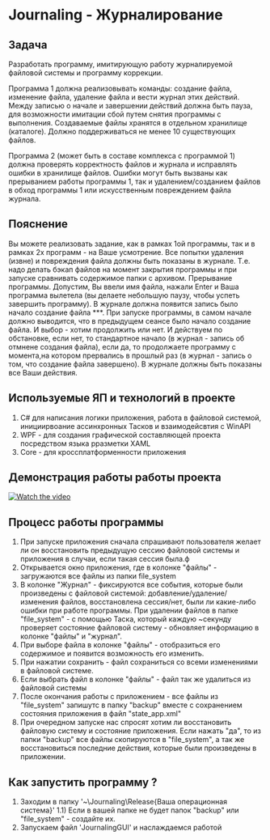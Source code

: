 # Journaling - Журналирование

## Задача
Разработать  программу,  имитирующую работу журналируемой файловой системы и программу коррекции.

Программа  1 должна  реализовывать  команды:  создание  файла, изменение файла,  удаление  файла  и вести журнал этих действий. Между записью о начале  и  завершении  действий  должна  быть   пауза, для возможности имитации  сбой  путем снятия программы с выполнения. Создаваемые файлы хранятся  в  отдельном  хранилище (каталоге). Должно поддерживаться не менее 10 существующих файлов.

Программа  2  (может  быть  в составе комплекса с программой 1) должна проверять корректность  файлов  и  журнала  и  исправлять  ошибки  в хранилище  файлов.  Ошибки  могут  быть вызваны как прерыванием работы программы  1, так и удалением/созданием файлов в обход программы 1 или искусственным повреждением файла журнала.

## Пояснение

Вы можете реализовать задание, как в рамках 1ой программы, так и в рамках 2х программ - на Ваше усмотрение. Все попытки удаления (извне) и повреждения файла должны быть показаны в журнале. Т.е. надо делать бэкап файлов на момент закрытия программы и при запуске сравнивать содержимое папки с архивом.
Прерывание программы. Допустим, Вы ввели имя файла, нажали Enter и Ваша программа вылетела (вы делаете небольшую паузу, чтобы успеть завершить программу). В журнале должна появится запись было начало создание файла ***. При запуске программы, в самом начале должно выводится, что в предыдущем сеансе было начало создание файла. И выбор - хотим продолжить или нет. И действуем по обстановке, если нет, то стандартное начало (в журнал - запись об отмнене создания файла), если да, то продолжаете программу с момента,на котором прервались в прошлый раз (в журнал - запись о том, что создание файла завершено). В журнале должны быть показаны все Ваши действия.

## Используемые ЯП и технологий в проекте
1) C# для написания логики приложения, работа в файловой системой, инициирвоание ассинхронных Тасков и взаимодейсвтия с WinAPI
2) WPF - для создания графической составляющей проекта посредством языка рразметки XAML
3) Core - для кроссплатформенности приложения

## Демонстрация работы работы проекта
[![Watch the video](https://4.downloader.disk.yandex.ru/preview/c7a87eb3a19893e30e35f93eeb645ffa3682cbba7ccd0e644cc94aa019d16a68/inf/9bzICjqJUuSWhuMPeiQWibSpNQ6OyDCf5i1e4iwhpV6NEiOvKGVl4pPU_jHVJPBHyiheIJ8Hb9NJGMG3d5uAog%3D%3D?uid=325371903&filename=Screenshot_6.png&disposition=inline&hash=&limit=0&content_type=image%2Fpng&owner_uid=325371903&tknv=v2&size=1903x944)](https://yadi.sk/d/otFizqYUebpBVQ/%D0%9B%D0%A04_%D0%91%D0%B8%D0%BA%D0%B5%D0%B5%D0%B2%20-%20%D0%96%D1%83%D1%80%D0%BD%D0%B0%D0%BB%D0%B8%D1%80%D0%BE%D0%B2%D0%B0%D0%BD%D0%B8%D0%B5.mp4)

## Процесс работы программы
  1. При запуске приложения сначала спрашивают пользователя желает ли он восстановить предыдущую сессию файловой системы и приложения в случаи, если такая сессия была.ф
  2. Открывается окно приложения, где в колонке "файлы" - загружаются все файлы из папки file_system
  3. В колонке "Журнал" - фиксируются все события, которые были произведены с файловой системой: добавление/удаление/изменения файлов, восстановлена сессия/нет, были ли какие-либо ошибки при работе программы. При удалении файлов в папке "file_system" - с помощью Таска, который каждую ~секунду проверяет состояние файловой систему - обновляет информацию в колонке "файлы" и "журнал".
  4. При выборе файла в колонке "файлы" - отобразиться его содержимое и появится возможность его изменить.
  5. При нажатии сохранить - файл сохраниться со всеми изменениями в файловой системе.
  6. Если выбрать файл в колонке "файлы" - файл так же удалиться из файловой системы
  7. После окончания работы с приложением - все файлы из "file_system" запишутс в папку "backup" вместе с сохранением состояния приложения в файл "state_app.xml"
  8. При очередном запуске нас спросят хотим ли восстановить файловую систему и состояние приложения. Если нажать "да", то из папки "backup" все файлы скопируются в "file_system", а так же восстановиться последние действия, которые были произведены в приложении.
  
## Как запустить программу ?
1) Заходим в папку '~\Journaling\Release\{Ваша операционная система}'
  1.1) Если в вашей папке не будет папок "backup" или "file_system" - создайте их.
2) Запускаем файл 'JournalingGUI' и наслаждаемся работой
